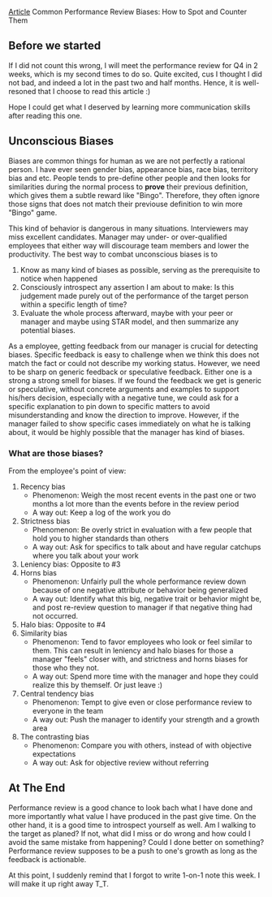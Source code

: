 [Article](https://blog.pragmaticengineer.com/performance-review-biases/) Common Performance Review Biases: How to Spot and Counter Them

## Before we started

If I did not count this wrong, I will meet the performance review for Q4 in 2 weeks, which is my second times to do so. Quite excited, cus I thought I did not bad, and indeed a lot in the past two and half months. Hence, it is well-resoned that I choose to read this article :)

Hope I could get what I deserved by learning more communication skills after reading this one.

## Unconscious Biases

Biases are common things for human as we are not perfectly a rational person. I have ever seen gender bias, appearance bias, race bias, territory bias and etc. People tends to pre-define other people and then looks for similarities during the normal process to **prove** their previous definition, which gives them a subtle reward like "Bingo". Therefore, they often ignore those signs that does not match their previouse definition to win more "Bingo" game. 

This kind of behavior is dangerous in many situations. Interviewers may miss excellent candidates. Manager may under- or over-qualified employees that either way will discourage team members and lower the productivity. The best way to combat unconscious biases is to

1. Know as many kind of biases as possible, serving as the prerequisite to notice when happened
2. Consciously introspect any assertion I am about to make: Is this judgement made purely out of the performance of the target person within a specific length of time?
3. Evaluate the whole process afterward, maybe with your peer or manager and maybe using STAR model, and then summarize any potential biases.

As a employee, getting feedback from our manager is crucial for detecting biases. Specific feedback is easy to challenge when we think this does not match the fact or could not describe my working status. However, we need to be sharp on generic feedback or speculative feedback. Either one is a strong a strong smell for biases. If we found the feedback we get is generic or speculative, without concrete arguments and examples to support his/hers decision, especially with a negative tune, we could ask for a specific explanation to pin down to specific matters to avoid misunderstanding and know the direction to improve. However, if the manager failed to show specific cases immediately on what he is talking about, it would be highly possible that the manager has kind of biases.

### What are those biases?

From the employee's point of view: 

1. Recency bias
   - Phenomenon: Weigh the most recent events in the past one or two months a lot more than the events before in the review period
   - A way out: Keep a log of the work you do
2. Strictness bias
   - Phenomenon: Be overly strict in evaluation with a few people that hold you to higher standards than others
   - A way out: Ask for specifics to talk about and have regular catchups where you talk about your work
3. Leniency bias: Opposite to #3
4. Horns bias
   - Phenomenon: Unfairly pull the whole performance review down because of one negative attribute or behavior being generalized
   - A way out: Identify what this big, negative trait or behavior might be, and post re-review question to manager if that negative thing had not occurred.
5. Halo bias: Opposite to #4
6. Similarity bias
   - Phenomenon: Tend to favor employees who look or feel similar to them. This can result in leniency and halo biases for those a manager "feels" closer with, and strictness and horns biases for those who they not.
   - A way out: Spend more time with the manager and hope they could realize this by themself. Or just leave :)
7. Central tendency bias
   - Phenomenon: Tempt to give even or close performance review to everyone in the team
   - A way out: Push the manager to identify your strength and a growth area
8. The contrasting bias
   - Phenomenon: Compare you with others, instead of with objective expectations
   - A way out: Ask for objective review without referring

## At The End

Performance review is a good chance to look bach what I have done and more importantly what value I have produced in the past give time. On the other hand, it is a good time to introspect yourself as well. Am I walking to the target as planed? If not, what did I miss or do wrong and how could I avoid the same mistake from happening? Could I done better on something? Performance review supposes to be a push to one's growth as long as the feedback is actionable.

At this point, I suddenly remind that I forgot to write 1-on-1 note this week. I will make it up right away T_T.



